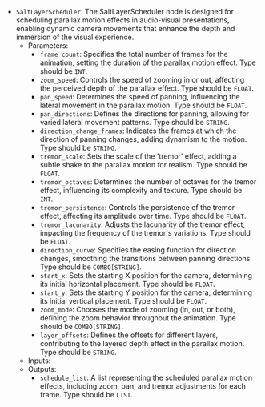 - `SaltLayerScheduler`: The SaltLayerScheduler node is designed for scheduling parallax motion effects in audio-visual presentations, enabling dynamic camera movements that enhance the depth and immersion of the visual experience.
    - Parameters:
        - `frame_count`: Specifies the total number of frames for the animation, setting the duration of the parallax motion effect. Type should be `INT`.
        - `zoom_speed`: Controls the speed of zooming in or out, affecting the perceived depth of the parallax effect. Type should be `FLOAT`.
        - `pan_speed`: Determines the speed of panning, influencing the lateral movement in the parallax motion. Type should be `FLOAT`.
        - `pan_directions`: Defines the directions for panning, allowing for varied lateral movement patterns. Type should be `STRING`.
        - `direction_change_frames`: Indicates the frames at which the direction of panning changes, adding dynamism to the motion. Type should be `STRING`.
        - `tremor_scale`: Sets the scale of the 'tremor' effect, adding a subtle shake to the parallax motion for realism. Type should be `FLOAT`.
        - `tremor_octaves`: Determines the number of octaves for the tremor effect, influencing its complexity and texture. Type should be `INT`.
        - `tremor_persistence`: Controls the persistence of the tremor effect, affecting its amplitude over time. Type should be `FLOAT`.
        - `tremor_lacunarity`: Adjusts the lacunarity of the tremor effect, impacting the frequency of the tremor's variations. Type should be `FLOAT`.
        - `direction_curve`: Specifies the easing function for direction changes, smoothing the transitions between panning directions. Type should be `COMBO[STRING]`.
        - `start_x`: Sets the starting X position for the camera, determining its initial horizontal placement. Type should be `FLOAT`.
        - `start_y`: Sets the starting Y position for the camera, determining its initial vertical placement. Type should be `FLOAT`.
        - `zoom_mode`: Chooses the mode of zooming (in, out, or both), defining the zoom behavior throughout the animation. Type should be `COMBO[STRING]`.
        - `layer_offsets`: Defines the offsets for different layers, contributing to the layered depth effect in the parallax motion. Type should be `STRING`.
    - Inputs:
    - Outputs:
        - `schedule_list`: A list representing the scheduled parallax motion effects, including zoom, pan, and tremor adjustments for each frame. Type should be `LIST`.
